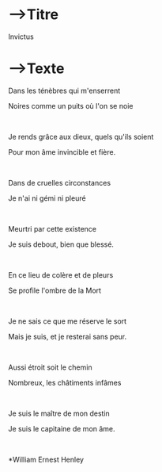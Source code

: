 # -->Titre

Invictus



# -->Texte

 

Dans les ténèbres qui m'enserrent

  Noires comme un puits où l'on se noie

<br>

Je rends grâce aux dieux, quels qu'ils soient

  Pour mon âme invincible et fière.

<br>

Dans de cruelles circonstances

  Je n'ai ni gémi ni pleuré

<br>

Meurtri par cette existence

  Je suis debout, bien que blessé.

<br>

En ce lieu de colère et de pleurs

  Se profile l'ombre de la Mort

<br>

Je ne sais ce que me réserve le sort

  Mais je suis, et je resterai sans peur.

<br>

Aussi étroit soit le chemin

  Nombreux, les châtiments infâmes

<br>

Je suis le maître de mon destin

  Je suis le capitaine de mon âme.

<br>

*William Ernest Henley



